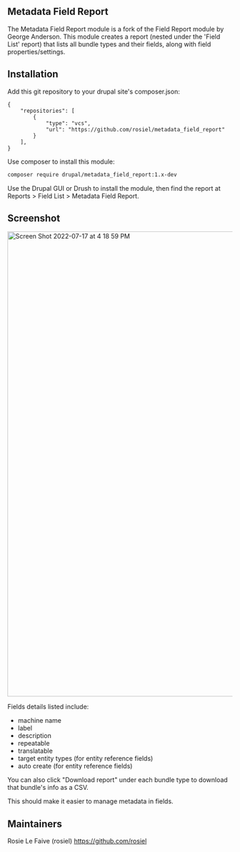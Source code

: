 ## Metadata Field Report


The Metadata Field Report module is a fork of the Field Report 
module by George Anderson. This module creates a report (nested
under the 'Field List' report) that lists all bundle types and 
their fields, along with field properties/settings. 

## Installation

Add this git repository to your drupal site's composer.json:

```
{
    "repositories": [
        {
            "type": "vcs",
            "url": "https://github.com/rosiel/metadata_field_report"
        }
    ],
}
```

Use composer to install this module:

```bash
composer require drupal/metadata_field_report:1.x-dev
```

Use the Drupal GUI or Drush to install the module, then 
find the report at Reports > Field List > Metadata Field Report.

## Screenshot

<img width="1042" alt="Screen Shot 2022-07-17 at 4 18 59 PM" src="https://user-images.githubusercontent.com/1943338/179421494-16023f9e-fe83-45bc-9db1-71baa4e5bd6a.png">

Fields details listed include:
- machine name
- label
- description
- repeatable
- translatable
- target entity types (for entity reference fields)
- auto create (for entity reference fields)

You can also click "Download report" under each bundle 
type to download that bundle's info as a CSV.

This should make it easier to manage metadata in fields.

## Maintainers

Rosie Le Faive (rosiel)
https://github.com/rosiel
